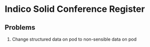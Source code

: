 # Indico Solid Conference Register

## Problems

1. Change structured data on pod to non-sensible data on pod
